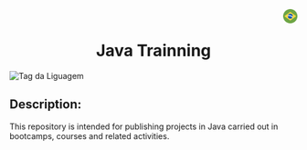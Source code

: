 <a href="https://github.com/rafaelrvital/Java-Trainning/blob/main/README_PT-BR.md"><img src="https://github.com/rafaelrvital/rafaelrvital/blob/main/assets/flags/br.png" width="25" align="right"></a>

<br>

<div align=center>

# Java Trainning

</div>

![Tag da Liguagem](https://img.shields.io/badge/Trainning-Java-orange)

## Description:

This repository is intended for publishing projects in Java carried out in bootcamps, courses and related activities.